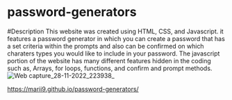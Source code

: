 # password-generators


#Description This website was created using HTML, CSS, and Javascript. it features a password generator in which you can create a password that has a set criteria within the prompts and also can be confirmed on which charaters types you would like to include in your password. The javascript portion of the website has many different features hidden in the coding such as, Arrays, for loops, functions, and confirm and prompt methods.![Web capture_28-11-2022_223938_](https://user-images.githubusercontent.com/116024194/204433041-c29ffcc7-0d71-4252-8905-bc4c5e6e3a2d.jpeg)



https://marii9.github.io/password-generators/
